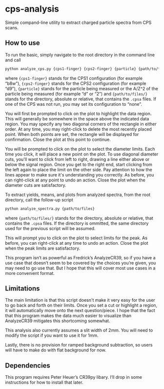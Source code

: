 # cps-analysis

 Simple compand-line utility to extract charged particle spectra from CPS scans.

## How to use

 To run the basic, simply navigate to the root directory in the command line and call
 ~~~bash
 python analyze_cps.py {cps1-finger} {cps2-finger} {particle} {path/to/files/}
 ~~~
 where `{cps1-finger}` stands for the CPS1 configuration (for example “b8w”),
 `{cps2-finger}` stands for the CPS2 configuration (for example “d9”),
 `{particle}` stands for the particle being measured or the A/Z^2 of the particle being measured (for example “d” or “2”)
 and `{path/to/files/}` stands for the directory, absolute or relative, that contains the `.cpsa` files.
 If one of the CPS was not run, you may set its configuration to “none”.

 You will first be prompted to click on the plot to highlight the data region.
 This will generally be somewhere in the space above the indicated data region.
 You may specify any two diagonal corners of the rectangle in either order.
 At any time, you may right-click to delete the most recently placed point.
 When both points are set, the rectangle will be displayed for confirmation.
 Close the plot at this point to continue.

 You will be prompted to click on the plot to select the diameter limits.
 Each time you click, it will place a new point on the plot.
 To use diagonal diameter cuts, you'll want to click from left to right,
 drawing a line either above or below the signal region.
 Once you get to the right end, start clicking from the left again to place the limit on the other side.
 Pay attention to how the lines appear to make sure it's understanding you correctly.
 As before, you can right-click at any point to undo an action.
 Close the plot when the diameter cuts are satisfactory.

 To extract yields, means, and plots from analyzed spectra,
 from the root directory, call the follow-up script
 ~~~bash
 python analyze_spectra.py {path/to/files}
 ~~~
 where `{path/to/files/}` stands for the directory, absolute or relative, that contains the `.cpsa` files.
 If the directory is ommitted, the same directory used for the previous script will be assumed.

 This will prompt you to click on the plot to select limits for the peak.
 As before, you can right-click at any time to undo an action.
 Close the plot when the peak limits are satisfactory.

 This program isn’t as powerful as Fredrick’s AnalyzeCR39,
 so if you have a use case that doesn’t seem to be covered by the choices you’re given,
 you may need to go use that.
 But I hope that this will cover most use cases in a more convenient format.

## Limitations

 The main limitation is that this script doesn't make it very easy for the user to go back and forth on their limits.
 Once you set a cut or highlight a region, it will automatically move onto the next question/piece.
 I hope that the fact that this program makes the data much easier to visualize than AnalyzeCR39
 mitigates this shortcoming somewhat. 

 This analysis also currently assumes a slit width of 2mm.
 You will need to modify the script if you want to use it for 1mm.

 Lastly, there is no provision for ramped background subtraction,
 so users will have to make do with flat background for now.

## Dependencies

 This program requires Peter Heuer’s CR39py libary.
 I’ll drop in some instructions for how to install that later.
